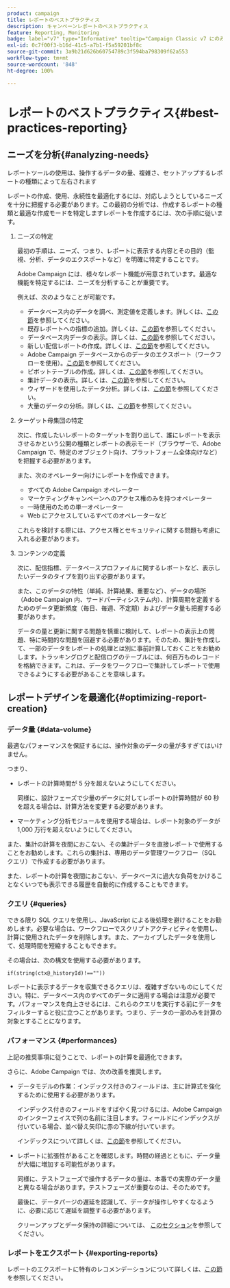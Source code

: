```yaml
---
product: campaign
title: レポートのベストプラクティス
description: キャンペーンレポートのベストプラクティス
feature: Reporting, Monitoring
badge: label="v7" type="Informative" tooltip="Campaign Classic v7 にのみ適用されます"
exl-id: 0c7f00f3-b16d-41c5-a7b1-f5a59201bf8c
source-git-commit: 3a9b21d626b60754789c3f594ba798309f62a553
workflow-type: tm+mt
source-wordcount: '848'
ht-degree: 100%

---
```


# レポートのベストプラクティス{#best-practices-reporting}



## ニーズを分析{#analyzing-needs}

レポートツールの使用は、操作するデータの量、複雑さ、セットアップするレポートの種類によって左右されます

レポートの作成、使用、永続性を最適化するには、対応しようとしているニーズを十分に把握する必要があります。この最初の分析では、作成するレポートの種類と最適な作成モードを特定しますレポートを作成するには、次の手順に従います。

1. ニーズの特定

   最初の手順は、ニーズ、つまり、レポートに表示する内容とその目的（監視、分析、データのエクスポートなど）を明確に特定することです。

   Adobe Campaign には、様々なレポート機能が用意されています。最適な機能を特定するには、ニーズを分析することが重要です。

   例えば、次のようなことが可能です。

   * データベース内のデータを調べ、測定値を定義します。詳しくは、[この節](../../reporting/using/ac-cubes.md)を参照してください。
   * 既存レポートへの指標の追加。詳しくは、[この節](../../reporting/using/about-reports-creation-in-campaign.md)を参照してください。
   * データベース内データの表示。詳しくは、[この節](../../reporting/using/about-descriptive-analysis.md)を参照してください。
   * 新しい配信レポートの作成。詳しくは、[この節](../../reporting/using/about-reports-creation-in-campaign.md)を参照してください。
   * Adobe Campaign データベースからのデータのエクスポート（ワークフローを使用）。[この節](../../workflow/using/about-workflows.md)を参照してください。
   * ピボットテーブルの作成。詳しくは、[この節](../../reporting/using/creating-a-table.md#creating-a-breakdown-or-pivot-table)を参照してください。
   * 集計データの表示。詳しくは、[この節](../../reporting/using/ac-cubes.md)を参照してください。
   * ウィザードを使用したデータ分析。詳しくは、[この節](../../reporting/using/about-descriptive-analysis.md)を参照してください。
   * 大量のデータの分析。詳しくは、[この節](../../reporting/using/about-reports-creation-in-campaign.md)を参照してください。

1. ターゲット母集団の特定

   次に、作成したいレポートのターゲットを割り出して、誰にレポートを表示させるかという公開の種類とレポートの表示モード（ブラウザーで、Adobe Campaign で、特定のオブジェクト向け、プラットフォーム全体向けなど）を把握する必要があります。

   また、次のオペレーター向けにレポートを作成できます。

   * すべての Adobe Campaign オペレーター
   * マーケティングキャンペーンへのアクセス権のみを持つオペレーター
   * 一時使用のための単一オペレーター
   * Web にアクセスしているすべてのオペレーターなど

   これらを検討する際には、アクセス権とセキュリティに関する問題も考慮に入れる必要があります。

1. コンテンツの定義

   次に、配信指標、データベースプロファイルに関するレポートなど、表示したいデータのタイプを割り出す必要があります。

   また、このデータの特性（単純、計算結果、重要など）、データの場所（Adobe Campaign 内、サードパーティシステム内）、計算周期を定義するためのデータ更新頻度（毎日、毎週、不定期）およびデータ量も把握する必要があります。

   データの量と更新に関する問題を慎重に検討して、レポートの表示上の問題、特に時間的な問題を回避する必要があります。そのため、集計を作成して、一部のデータをレポートの処理とは別に事前計算しておくことをお勧めします。トラッキングログと配信ログのテーブルには、何百万ものレコードを格納できます。これは、データをワークフローで集計してレポートで使用できるようにする必要があることを意味します。

## レポートデザインを最適化{#optimizing-report-creation}

### データ量 {#data-volume}

最適なパフォーマンスを保証するには、操作対象のデータの量が多すぎてはいけません。

つまり、

* レポートの計算時間が 5 分を超えないようにしてください。

  同様に、設計フェーズで少量のデータに対してレポートの計算時間が 60 秒を超える場合は、計算方法を変更する必要があります。

* マーケティング分析モジュールを使用する場合は、レポート対象のデータが 1,000 万行を超えないようにしてください。

また、集計の計算を夜間におこない、その集計データを直接レポートで使用することをお勧めします。これらの集計は、専用のデータ管理ワークフロー（SQL クエリ）で作成する必要があります。

また、レポートの計算を夜間におこない、データベースに過大な負荷をかけることなくいつでも表示できる履歴を自動的に作成することもできます。

### クエリ {#queries}

できる限り SQL クエリを使用し、JavaScript による後処理を避けることをお勧めします。必要な場合は、ワークフローでスクリプトアクティビティを使用し、計算に使用されたデータを削除します。また、アーカイブしたデータを使用して、処理時間を短縮することもできます。

その場合は、次の構文を使用する必要があります。

```
if(string(ctx@_historyId)!==""))
```

レポートに表示するデータを収集できるクエリは、複雑すぎないものにしてください。特に、データベース内のすべてのデータに適用する場合は注意が必要です。パフォーマンスを向上させるには、これらのクエリを実行する前にデータをフィルターすると役に立つことがあります。つまり、データの一部のみを計算の対象とすることになります。

### パフォーマンス {#performances}

上記の推奨事項に従うことで、レポートの計算を最適化できます。

さらに、Adobe Campaign では、次の改善を推奨します。

* データモデルの作業：インデックス付きのフィールドは、主に計算式を強化するために使用する必要があります。

  インデックス付きのフィールドをすばやく見つけるには、Adobe Campaign のインターフェイスで列の名前に注目します。フィールドにインデックスが付いている場合、並べ替え矢印に赤の下線が付いています。

  インデックスについて詳しくは、[この節](../../configuration/using/data-model-best-practices.md#indexes)を参照してください。

* レポートに拡張性があることを確認します。時間の経過とともに、データ量が大幅に増加する可能性があります。

  同様に、テストフェーズで操作するデータの量は、本番での実際のデータ量と異なる場合があります。テストフェーズが重要なのは、そのためです。

  最後に、データパージの遅延を認識して、データが操作しやすくなるように、必要に応じて遅延を調整する必要があります。

  クリーンアップとデータ保持の詳細については、 [このセクション](../../configuration/using/data-model-best-practices.md#data-retention)を参照してください。

### レポートをエクスポート {#exporting-reports}

レポートのエクスポートに特有のレコメンデーションについて詳しくは、[この節](../../reporting/using/actions-on-reports.md#exporting-a-report)を参照してください。
